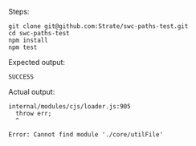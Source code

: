 Steps:

```
git clone git@github.com:Strate/swc-paths-test.git
cd swc-paths-test
npm install
npm test
```

Expected output:

```
SUCCESS
```

Actual output:

```
internal/modules/cjs/loader.js:905
  throw err;
  ^

Error: Cannot find module './core/utilFile'
```

